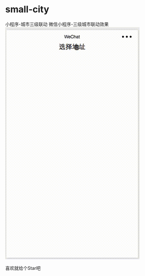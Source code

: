 # small-city
小程序-城市三级联动
微信小程序-三级城市联动效果
![image](https://github.com/cxcxy/small-city/blob/master/city.gif)

喜欢就给个Star吧
